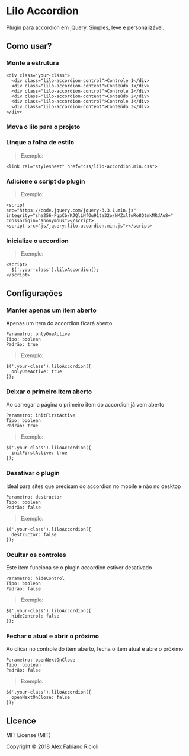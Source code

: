 # Lilo Accordion

Plugin para accordion em jQuery. Simples, leve e personalizável.

## Como usar?

### Monte a estrutura
```
<div class="your-class">
  <div class="lilo-accordion-control">Controle 1</div>
  <div class="lilo-accordion-content">Conteúdo 1</div>
  <div class="lilo-accordion-control">Controle 2</div>
  <div class="lilo-accordion-content">Conteúdo 2</div>
  <div class="lilo-accordion-control">Controle 3</div>
  <div class="lilo-accordion-content">Conteúdo 3</div>
</div>
```
### Mova o lilo para o projeto
### Linque a folha de estilo
> Exemplo:
```
<link rel="stylesheet" href="css/lilo-accordion.min.css">
```
### Adicione o script do plugin
> Exemplo:
```
<script
src="https://code.jquery.com/jquery-3.3.1.min.js"
integrity="sha256-FgpCb/KJQlLNfOu91ta32o/NMZxltwRo8QtmkMRdAu8="
crossorigin="anonymous"></script>
<script src="js/jquery.lilo.accordion.min.js"></script>
```
### Inicialize o accordion
> Exemplo:
```
<script>
  $('.your-class').liloAccordion();
</script>
```

## Configurações
### Manter apenas um item aberto
Apenas um item do accordion ficará aberto
```
Parametro: onlyOneActive
Tipo: boolean
Padrão: true
```
> Exemplo:
```
$('.your-class').liloAccordion({
  onlyOneActive: true
});
```
### Deixar o primeiro item aberto
Ao carregar a página o primeiro item do accordion já vem aberto
```
Parametro: initFirstActive
Tipo: boolean
Padrão: true
```
> Exemplo:
```
$('.your-class').liloAccordion({
  initFirstActive: true
});
```
### Desativar o plugin
Ideal para sites que precisam do accordion no mobile e não no desktop
```
Parametro: destructor
Tipo: boolean
Padrão: false
```
> Exemplo:
```
$('.your-class').liloAccordion({
  destructor: false
});
```
### Ocultar os controles
Este item funciona se o plugin accordion estiver desativado
```
Parametro: hideControl
Tipo: boolean
Padrão: false
```
> Exemplo:
```
$('.your-class').liloAccordion({
  hideControl: false
});
```
### Fechar o atual e abrir o próximo
Ao clicar no controle do item aberto, fecha o item atual e abre o próximo
```
Parametro: openNextOnClose
Tipo: boolean
Padrão: false
```
> Exemplo:
```
$('.your-class').liloAccordion({
  openNextOnClose: false
});
```

## Licence

MIT License (MIT)

Copyright © 2018 Alex Fabiano Ricioli
